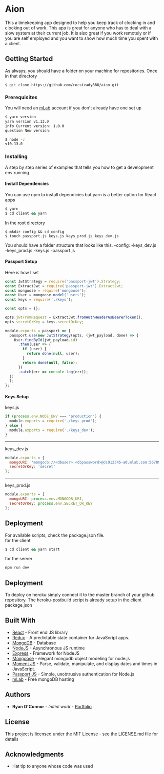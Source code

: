 # Aion

This a timekeeping app designed to help you keep track of clocking in and clocking out of work.  This app is great for anyone who has to deal with a slow system at their current job.  It is also great if you work remotely or if you are self employed and you want to show how much time you spent with a client.  

## Getting Started

As always, you should have a folder on your machine for repositories.  Once in that directory

```
$ git clone https://github.com/rocsteady888/aion.git
```


### Prerequisites

You will need an [mLab](https://mlab.com/signup/) account if you don't already have one set up 

```bash
$ yarn version
yarn version v1.13.0
info Current version: 1.0.0
question New version:
```
```bash
$ node -v
v10.13.0
```

### Installing

A step by step series of examples that tells you how to get a development env running

#### Install Dependencies

You can use npm to install dependicies but yarn is a better option for React apps

```bash
$ yarn
$ cd client && yarn
```

In the root directory 

```
$ mkdir config && cd config
$ touch passport.js keys.js keys_prod.js keys_dev.js
```
You should have a folder structure that looks like this.
-config:
  -keys_dev.js
  -keys_prod.js
  -keys.js
  -passport.js

#### Passport Setup

Here is how I set 
```javascript
const JwtStrategy = require('passport-jwt').Strategy;
const ExtractJwt = require('passport-jwt').ExtractJwt;
const mongoose = require('mongoose');
const User = mongoose.model('users');
const keys = require('./keys');

const opts = {};

opts.jwtFromRequest = ExtractJwt.fromAuthHeaderAsBearerToken();
opts.secretOrKey = keys.secretOrKey;

module.exports = passport => {
  passport.use(new JwtStrategy(opts, (jwt_payload, done) => {
    User.findById(jwt_payload.id)
      .then(user => {
        if (user) {
          return done(null, user);
        }
        return done(null, false);
      })
      .catch(err => console.log(err));
  })
  );
};
```

#### Keys Setup
keys.js
```javascript
if (process.env.NODE_ENV === 'production') {
  module.exports = require('./keys_prod');
} else {
  module.exports = require('./keys_dev');
}
```
---------------
keys_dev.js
```javascript
module.exports = {
  mongoURI: 'mongodb://<dbuser>:<dbpassword>@ds012345-a0.mlab.com:56789',
  secretOrKey: 'secret'
};
```
------------------
keys_prod.js
```javascript
module.exports = {
  mongoURI: process.env.MONGODB_URI,
  secretOrKey: process.env.SECRET_OR_KEY
};
```


## Deployment
For available scripts, check the package.json file.  
for the client 
```bash
$ cd client && yarn start
```
for the server 
```bash
npm run dev
```



## Deployment

To deploy on heroku simply connect it to the master branch of your github repository.  The heroku-postbuild script is already setup in the client package.json

## Built With

* [React](https://reactjs.org/) - Front end JS library
* [Redux](https://redux.js.org/) - A predictable state container for JavaScript apps.
* [MongoDB](https://www.mongodb.com/) - Database
* [NodeJS](https://nodejs.org/en/) - Asynchronous JS runtime
* [Express](https://expressjs.com/) - Framework for NodeJS
* [Mongoose](https://mongoosejs.com/) - elegant mongodb object modeling for node.js
* [Moment JS](https://momentjs.com/) - Parse, validate, manipulate, and display dates and times in JavaScript.
* [Passport JS](http://www.passportjs.org/) - Simple, unobtrusive authentication for Node.js
* [mLab](https://mlab.com/) - Free mongoDB hosting 

## Authors

* **Ryan O'Connor** - *Initial work* - [Portfolio](https://ryanoconnor-developer.com/)

## License

This project is licensed under the MIT License - see the [LICENSE.md](LICENSE.md) file for details

## Acknowledgments

* Hat tip to anyone whose code was used